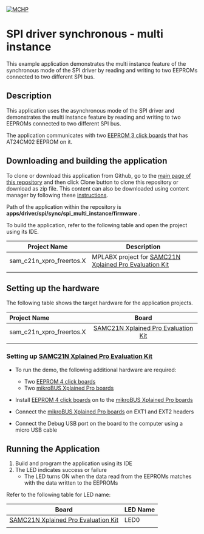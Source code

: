 [![MCHP](https://www.microchip.com/ResourcePackages/Microchip/assets/dist/images/logo.png)](https://www.microchip.com)

# SPI driver synchronous - multi instance

This example application demonstrates the multi instance feature of the synchronous mode of the SPI driver by reading and writing to two EEPROMs connected to two different SPI bus.

## Description

This application uses the asynchronous mode of the SPI driver and demonstrates the multi instance feature by reading and writing to two EEPROMs connected to two different SPI bus.

The application communicates with two [EEPROM 3 click boards](https://www.mikroe.com/eeprom-3-click) that has AT24CM02 EEPROM on it.

## Downloading and building the application

To clone or download this application from Github, go to the [main page of this repository](https://github.com/Microchip-MPLAB-Harmony/core_apps_sam_c20_c21) and then click Clone button to clone this repository or download as zip file.
This content can also be downloaded using content manager by following these [instructions](https://github.com/Microchip-MPLAB-Harmony/contentmanager/wiki).

Path of the application within the repository is **apps/driver/spi/sync/spi_multi_instance/firmware** .

To build the application, refer to the following table and open the project using its IDE.

| Project Name      | Description                                    |
| ----------------- | ---------------------------------------------- |
| sam_c21n_xpro_freertos.X | MPLABX project for [SAMC21N Xplained Pro Evaluation Kit](https://www.microchip.com/developmenttools/ProductDetails/atsamc21n-xpro) |
|||

## Setting up the hardware

The following table shows the target hardware for the application projects.

| Project Name| Board|
|:---------|:---------:|
| sam_c21n_xpro_freertos.X | [SAMC21N Xplained Pro Evaluation Kit](https://www.microchip.com/developmenttools/ProductDetails/atsamc21n-xpro) |
|||

### Setting up [SAMC21N Xplained Pro Evaluation Kit](https://www.microchip.com/developmenttools/ProductDetails/atsamc21n-xpro)

- To run the demo, the following additional hardware are required:
  - Two [EEPROM 4 click boards](https://www.mikroe.com/eeprom-4-click)
  - Two [mikroBUS Xplained Pro boards](https://www.microchip.com/developmenttools/ProductDetails/ATMBUSADAPTER-XPRO)

- Install [EEPROM 4 click boards](https://www.mikroe.com/eeprom-4-click) on to the [mikroBUS Xplained Pro boards](https://www.microchip.com/developmenttools/ProductDetails/ATMBUSADAPTER-XPRO)
- Connect the [mikroBUS Xplained Pro boards](https://www.microchip.com/developmenttools/ProductDetails/ATMBUSADAPTER-XPRO) on EXT1 and EXT2 headers
- Connect the Debug USB port on the board to the computer using a micro USB cable

## Running the Application

1. Build and program the application using its IDE
2. The LED indicates success or failure
    - The LED turns ON when the data read from the EEPROMs matches with the data written to the EEPROMs

Refer to the following table for LED name:

| Board | LED Name |
| ----- | -------- |
|  [SAMC21N Xplained Pro Evaluation Kit](https://www.microchip.com/developmenttools/ProductDetails/atsamc21n-xpro) | LED0 |
|||
